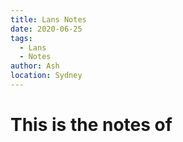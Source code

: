 ```yaml
---
title: Lans Notes
date: 2020-06-25
tags:
  - Lans
  - Notes
author: Ash
location: Sydney  
---
```


# This is the notes of 